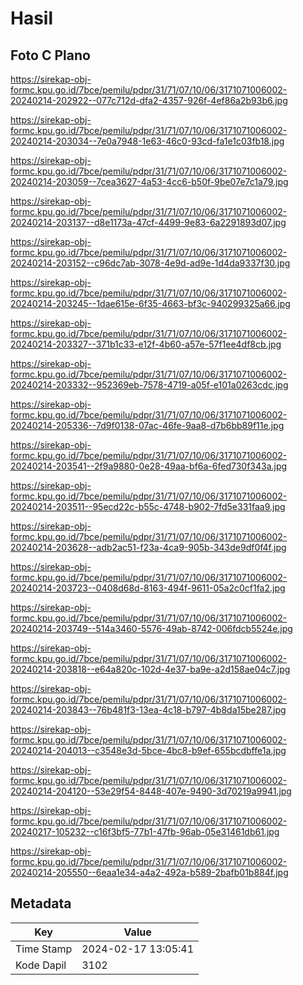 # Hasil

## Foto C Plano

https://sirekap-obj-formc.kpu.go.id/7bce/pemilu/pdpr/31/71/07/10/06/3171071006002-20240214-202922--077c712d-dfa2-4357-926f-4ef86a2b93b6.jpg

https://sirekap-obj-formc.kpu.go.id/7bce/pemilu/pdpr/31/71/07/10/06/3171071006002-20240214-203034--7e0a7948-1e63-46c0-93cd-fa1e1c03fb18.jpg

https://sirekap-obj-formc.kpu.go.id/7bce/pemilu/pdpr/31/71/07/10/06/3171071006002-20240214-203059--7cea3627-4a53-4cc6-b50f-9be07e7c1a79.jpg

https://sirekap-obj-formc.kpu.go.id/7bce/pemilu/pdpr/31/71/07/10/06/3171071006002-20240214-203137--d8e1173a-47cf-4499-9e83-6a2291893d07.jpg

https://sirekap-obj-formc.kpu.go.id/7bce/pemilu/pdpr/31/71/07/10/06/3171071006002-20240214-203152--c96dc7ab-3078-4e9d-ad9e-1d4da9337f30.jpg

https://sirekap-obj-formc.kpu.go.id/7bce/pemilu/pdpr/31/71/07/10/06/3171071006002-20240214-203245--1dae615e-6f35-4663-bf3c-940299325a66.jpg

https://sirekap-obj-formc.kpu.go.id/7bce/pemilu/pdpr/31/71/07/10/06/3171071006002-20240214-203327--371b1c33-e12f-4b60-a57e-57f1ee4df8cb.jpg

https://sirekap-obj-formc.kpu.go.id/7bce/pemilu/pdpr/31/71/07/10/06/3171071006002-20240214-203332--952369eb-7578-4719-a05f-e101a0263cdc.jpg

https://sirekap-obj-formc.kpu.go.id/7bce/pemilu/pdpr/31/71/07/10/06/3171071006002-20240214-205336--7d9f0138-07ac-46fe-9aa8-d7b6bb89f11e.jpg

https://sirekap-obj-formc.kpu.go.id/7bce/pemilu/pdpr/31/71/07/10/06/3171071006002-20240214-203541--2f9a9880-0e28-49aa-bf6a-6fed730f343a.jpg

https://sirekap-obj-formc.kpu.go.id/7bce/pemilu/pdpr/31/71/07/10/06/3171071006002-20240214-203511--95ecd22c-b55c-4748-b902-7fd5e331faa9.jpg

https://sirekap-obj-formc.kpu.go.id/7bce/pemilu/pdpr/31/71/07/10/06/3171071006002-20240214-203628--adb2ac51-f23a-4ca9-905b-343de9df0f4f.jpg

https://sirekap-obj-formc.kpu.go.id/7bce/pemilu/pdpr/31/71/07/10/06/3171071006002-20240214-203723--0408d68d-8163-494f-9611-05a2c0cf1fa2.jpg

https://sirekap-obj-formc.kpu.go.id/7bce/pemilu/pdpr/31/71/07/10/06/3171071006002-20240214-203749--514a3460-5576-49ab-8742-006fdcb5524e.jpg

https://sirekap-obj-formc.kpu.go.id/7bce/pemilu/pdpr/31/71/07/10/06/3171071006002-20240214-203818--e64a820c-102d-4e37-ba9e-a2d158ae04c7.jpg

https://sirekap-obj-formc.kpu.go.id/7bce/pemilu/pdpr/31/71/07/10/06/3171071006002-20240214-203843--76b481f3-13ea-4c18-b797-4b8da15be287.jpg

https://sirekap-obj-formc.kpu.go.id/7bce/pemilu/pdpr/31/71/07/10/06/3171071006002-20240214-204013--c3548e3d-5bce-4bc8-b9ef-655bcdbffe1a.jpg

https://sirekap-obj-formc.kpu.go.id/7bce/pemilu/pdpr/31/71/07/10/06/3171071006002-20240214-204120--53e29f54-8448-407e-9490-3d70219a9941.jpg

https://sirekap-obj-formc.kpu.go.id/7bce/pemilu/pdpr/31/71/07/10/06/3171071006002-20240217-105232--c16f3bf5-77b1-47fb-96ab-05e31461db61.jpg

https://sirekap-obj-formc.kpu.go.id/7bce/pemilu/pdpr/31/71/07/10/06/3171071006002-20240214-205550--6eaa1e34-a4a2-492a-b589-2bafb01b884f.jpg


## Metadata

| Key        | Value               |
| ---------- | ------------------- |
| Time Stamp | 2024-02-17 13:05:41 |
| Kode Dapil | 3102                |



